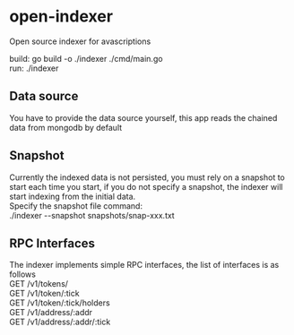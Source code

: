 # open-indexer

Open source indexer for avascriptions 

build: go build -o ./indexer ./cmd/main.go  
run: ./indexer

## Data source
You have to provide the data source yourself, this app reads the chained data from mongodb by default

## Snapshot
Currently the indexed data is not persisted, you must rely on a snapshot to start each time you start, if you do not specify a snapshot, the indexer will start indexing from the initial data.  
Specify the snapshot file command:   
./indexer --snapshot snapshots/snap-xxx.txt

## RPC Interfaces
The indexer implements simple RPC interfaces, the list of interfaces is as follows  
GET /v1/tokens/  
GET /v1/token/:tick  
GET /v1/token/:tick/holders  
GET /v1/address/:addr  
GET /v1/address/:addr/:tick  
